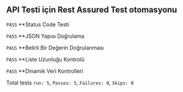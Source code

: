 <h2>API Testi için Rest Assured Test otomasyonu</h2>

`PASS` **Status Code Testi

`PASS` **JSON Yapısı Doğrulama

`PASS` **Belirli Bir Değerin Doğrulanması

`PASS` **Liste Uzunluğu Kontrolü

`PASS` **Dinamik Veri Kontrolleri

Total tests `run: 5`, `Passes: 5`, `Failures: 0`, `Skips: 0`
